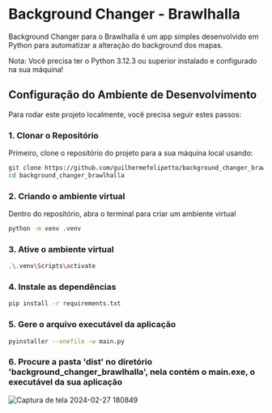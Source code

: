 # Background Changer - Brawlhalla

Background Changer para o Brawlhalla é um app simples desenvolvido em Python para automatizar a alteração do background dos mapas.

Nota: Você precisa ter o Python 3.12.3 ou superior instalado e configurado na sua máquina!

## Configuração do Ambiente de Desenvolvimento

Para rodar este projeto localmente, você precisa seguir estes passos:

### 1. Clonar o Repositório

Primeiro, clone o repositório do projeto para a sua máquina local usando:

```bash
git clone https://github.com/guilhermefelipetto/background_changer_brawlhalla
cd background_changer_brawlhalla
```

### 2. Criando o ambiente virtual

Dentro do repositório, abra o terminal para criar um ambiente virtual

```bash
python -m venv .venv
```

### 3. Ative o ambiente virtual

```bash
.\.venv\Scripts\activate
```

### 4. Instale as dependências
```bash
pip install -r requirements.txt
```

### 5. Gere o arquivo executável da aplicação
```bash
pyinstaller --onefile -w main.py
```

### 6. Procure a pasta 'dist' no diretório 'background_changer_brawlhalla', nela contém o main.exe, o executável da sua aplicação
![Captura de tela 2024-02-27 180849](https://github.com/guilhermefelipetto/background_changer_brawlhalla/assets/92332005/d865abb6-346c-4efc-8696-1bdd906db6ed)

